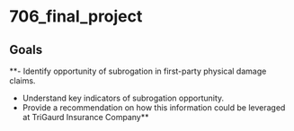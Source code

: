 # 706_final_project

## Goals
**- Identify opportunity of subrogation in first-party physical damage claims.
- Understand key indicators of subrogation opportunity.
- Provide a recommendation on how this information could be leveraged at TriGaurd Insurance Company**
